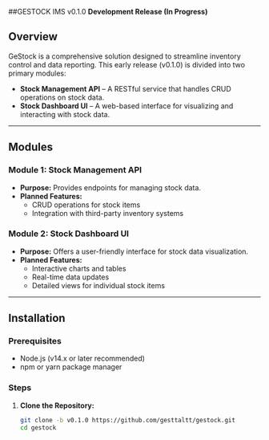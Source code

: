 ##GESTOCK IMS v0.1.0
**Development Release (In Progress)**


## Overview

GeStock is a comprehensive solution designed to streamline inventory control and data reporting. This early release (v0.1.0) is divided into two primary modules:

- **Stock Management API** – A RESTful service that handles CRUD operations on stock data.
- **Stock Dashboard UI** – A web-based interface for visualizing and interacting with stock data.

---

## Modules

### Module 1: Stock Management API
- **Purpose:** Provides endpoints for managing stock data.
- **Planned Features:**
  - CRUD operations for stock items
  - Integration with third-party inventory systems

### Module 2: Stock Dashboard UI
- **Purpose:** Offers a user-friendly interface for stock data visualization.
- **Planned Features:**
  - Interactive charts and tables
  - Real-time data updates
  - Detailed views for individual stock items

---

## Installation

### Prerequisites
- Node.js (v14.x or later recommended)
- npm or yarn package manager

### Steps

1. **Clone the Repository:**
   ```bash
   git clone -b v0.1.0 https://github.com/gesttaltt/gestock.git
   cd gestock
